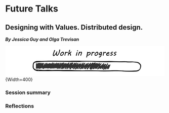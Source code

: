 # **Future Talks**

## Designing with Values. Distributed design. 
***By Jessica Guy and Olga Trevisan***

![WIP](../../images/WIP.png){Width=400}
### Session summary
### Reflections